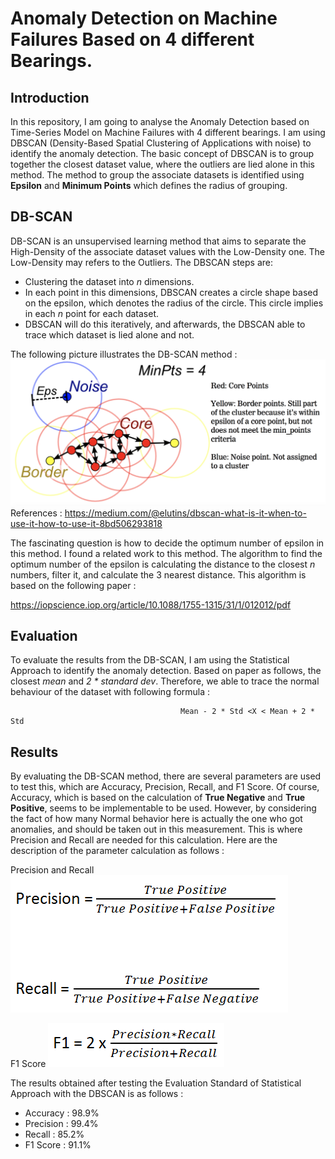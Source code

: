 # Anomaly Detection on Machine Failures Based on 4 different Bearings.
## Introduction
In this repository, I am going to analyse the Anomaly Detection based on Time-Series Model on Machine Failures with 4 different bearings. I am using DBSCAN (Density-Based Spatial Clustering of Applications with noise) to
identify the anomaly detection. The basic concept of DBSCAN is to group together the closest dataset value, where the outliers are lied alone
in this method. The method to group the associate datasets is identified using **Epsilon** and **Minimum Points** which defines the radius of grouping.

## DB-SCAN
DB-SCAN is an unsupervised learning method that aims to separate the High-Density of the associate dataset values with the Low-Density one. The Low-Density may refers to the Outliers. The DBSCAN steps are:
- Clustering the dataset into *n* dimensions.
- In each point in this dimensions, DBSCAN creates a circle shape based on the epsilon, which denotes the radius of the circle. This circle implies in each *n* point for each dataset.
- DBSCAN will do this iteratively, and afterwards, the DBSCAN able to trace which dataset is lied alone and not.

The following picture illustrates the DB-SCAN method : 
![Image of DB-SCAN](images/DBSCAN.png)
References : 
https://medium.com/@elutins/dbscan-what-is-it-when-to-use-it-how-to-use-it-8bd506293818

The fascinating question is how to decide the optimum number of epsilon in this method. I found a related work to this method.
The algorithm to find the optimum number of the epsilon is calculating the distance to the closest *n* numbers, filter it, and calculate the 3 nearest distance. This algorithm is based on the following paper :

https://iopscience.iop.org/article/10.1088/1755-1315/31/1/012012/pdf


## Evaluation 
To evaluate the results from the DB-SCAN, I am using the Statistical Approach to identify the anomaly detection. Based on paper as follows, the closest *mean* and *2 * standard dev*. Therefore, we able to trace the normal behaviour of the dataset with following formula : 

                                          Mean - 2 * Std <X < Mean + 2 * Std

## Results
By evaluating the DB-SCAN method, there are several parameters are used to test this, which are Accuracy, Precision, Recall, and F1 Score. Of course, Accuracy, which is based on the calculation of **True Negative** and **True Positive**, seems to be implementable to be used. However, by considering the fact of how many Normal behavior here is actually the one who got anomalies, and should be taken out in this measurement. This is where Precision and Recall are needed for this calculation.
Here are the description of the parameter calculation as follows : 

Precision and Recall
![Image of Precision](images/Precision.png)

F1 Score
![Image of F1_Score](images/F1_Score.png)

The results obtained after testing the Evaluation Standard of Statistical Approach with the DBSCAN is as follows :  
- Accuracy : 98.9%
- Precision : 99.4%
- Recall : 85.2%
- F1 Score : 91.1%
